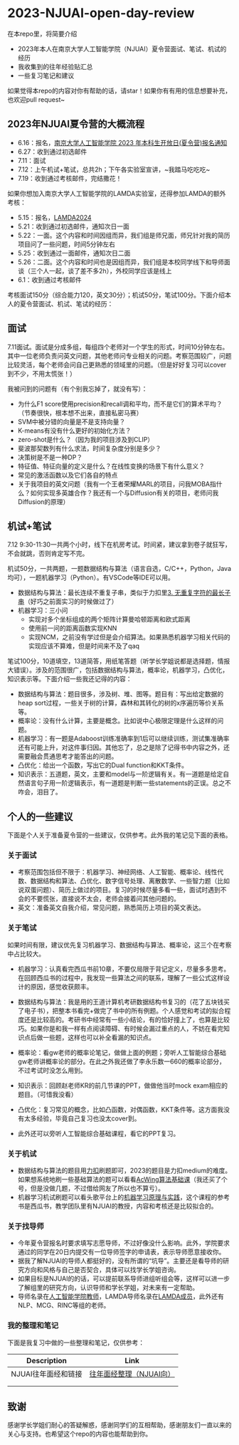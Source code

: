 # 2023-NJUAI-open-day-review

在本repo里，将简要介绍

- 2023年本人在南京大学人工智能学院（NJUAI）夏令营面试、笔试、机试的经历
- 我收集到的往年经验贴汇总
- 一些复习笔记和建议

如果觉得本repo的内容对你有帮助的话，请star！如果你有有用的信息想要补充，也欢迎pull request~

## 2023年NJUAI夏令营的大概流程

- 6.16：报名，[南京大学人工智能学院 2023 年本科生开放日(夏令营)报名通知](https://ai.nju.edu.cn/8c/72/c53055a625778/page.htm)
- 6.27：收到通过初选邮件
- 7.11：面试
- 7.12：上午机试+笔试，总共2h；下午各实验室宣讲，~我踏马吃吃吃~
- 7.19：收到通过考核邮件，完结撒花！

如果你想加入南京大学人工智能学院的LAMDA实验室，还得参加LAMDA的额外考核：

- 5.15：报名，[LAMDA2024](http://www.lamda.nju.edu.cn/recruit-2024/recruit-2024.html)
- 5.21：收到通过初选邮件，通知次日一面
- 5.22：一面。这个内容和时间因组而异，我们组是师兄面，师兄针对我的简历项目问了一些问题，时间5分钟左右
- 5.25：收到通过一面邮件，通知次日二面
- 5.26：二面。这个内容和时间也是因组而异，我们组是本校同学线下和导师面谈（三个人一起，谈了差不多2h），外校同学应该是线上
- 6.1：收到通过考核邮件



考核面试150分（综合能力120，英文30分）；机试50分，笔试100分。下面介绍本人的夏令营面试、机试、笔试的经历：

## 面试

7.11面试。面试是分成多组，每组四个老师对一个学生的形式，时间10分钟左右。其中一位老师负责问英文问题，其他老师问专业相关的问题。考察范围较广，问题比较灵活，每个老师会问自己更熟悉的领域里的问题。（但是好好复习可以cover到不少，不用太慌张！）

我被问到的问题有（有个别我忘掉了，就没有写）：

- 为什么F1 score使用precision和recall调和平均，而不是它们的算术平均？（节奏很快，根本想不出来，直接私密马赛）
- SVM中被分错的向量是不是支持向量？
- K-means有没有什么更好的初始化方法？
- zero-shot是什么？（因为我的项目涉及到CLIP）
- 斐波那契数列有什么求法，时间复杂度分别是多少？
- 决策树是不是一种DP？
- 特征值、特征向量的定义是什么？在线性变换的场景下有什么意义？
- 常见的激活函数以及它们各自的特点
- 关于我项目的英文问题（我有一个王者荣耀MARL的项目，问我MOBA指什么？如何实现多英雄合作？我还有一个与Diffusion有关的项目，老师问我Diffusion的原理）

## 机试+笔试

7.12 9:30-11:30一共两个小时，线下在机房考试。时间紧，建议拿到卷子就狂写，不会就跳，否则肯定写不完。

机试50分，一共两题，一题数据结构与算法（语言自选，C/C++，Python，Java均可），一题机器学习（Python）。有VSCode等IDE可以用。

- 数据结构与算法：最长连续不重复子串，类似于力扣里[3. 无重复字符的最长子串](https://leetcode.cn/problems/longest-substring-without-repeating-characters/)（好巧之前面实习的时候做过了）
- 机器学习：三小问
  - 实现对多个坐标组成的两个矩阵计算曼哈顿距离和欧式距离
  - 使用前一问的距离函数实现KNN
  - 实现NCM，之前没有学过但是会介绍算法。如果熟悉机器学习相关代码的实现应该不算难，但是时间来不及了qaq



笔试100分，10道填空，13道简答，用纸笔答题（听学长学姐说都是选择题，情报大错误）。涉及的范围很广，包括数据结构与算法，概率论，机器学习，凸优化，知识表示等。下面介绍一些我还记得的内容：

- 数据结构与算法：题目很多，涉及树、堆、图等。题目有：写出给定数据的heap sort过程，一些关于树的计算，森林和其转化的树的x序遍历等价关系等。
- 概率论：没有什么计算，主要是概念。比如说中心极限定理是什么这样的问题。
- 机器学习：有一题是Adaboost训练准确率到1后可以继续训练，测试集准确率还有可能上升，对这件事归因。其他忘了，总之是除了记得书中内容之外，还需要融会贯通思考才能答出的问题。
- 凸优化：给出一个函数，写出它的Dual function和KKT条件。
- 知识表示：五道题，英文，主要和model与一阶逻辑有关。有一道题是给定自然语言句子用一阶逻辑表示，有一道题是判断一些statements的正误。总之不咋会，泪目了。





## 个人的一些建议

下面是个人关于准备夏令营的一些建议，仅供参考。此外我的笔记见下面的表格。

### 关于面试

- 考察范围包括但不限于：机器学习、神经网络、人工智能、概率论、线性代数、数据结构和算法、凸优化、数字信号处理、离散数学、一些智力题（比如说双蛋问题）、简历上做过的项目。复习的时候尽量多看一些，面试时遇到不会的不要慌张，直接说不太会，老师会接着问其他问题的。
- 英文：准备英文自我介绍，常见问题，熟悉简历上项目的英文表达。

### 关于笔试

如果时间有限，建议优先复习机器学习、数据结构与算法、概率论，这三个在考察中占比较大。

- 机器学习：认真看完西瓜书前10章，不要仅局限于背记定义，尽量多多思考。在回顾西瓜书的过程中，我发现一些算法之间的联系，理解了一些公式这样设计的原因，感觉收获颇丰。
- 数据结构与算法：我是用的王道计算机考研数据结构书复习的（花了五块钱买了电子书），把整本书看完+做完了书中的所有例题。个人感觉和考试的拟合程度还是比较高的。考研书中经常有一些小结论，有的恰好撞上了，也算是比较巧。如果你是和我一样有点阅读障碍、有时候会漏过重点的人，不妨在看完知识点后做一些题，这样也可以补全看漏的知识点。
- 概率论：看gw老师的概率论笔记，做做上面的例题；旁听人工智能综合基础gw老师讲概率论的部分。在此之外我还做了李永乐数一660的概率论部分，不过考试时没怎么用到。

- 知识表示：回顾赵老师KR的前几节课的PPT，做做他当时mock exam相应的题目。（可惜我没看）
- 凸优化：复习常见的概念，比如凸函数，对偶函数，KKT条件等。这方面我没有太多经验，毕竟自己复习也没太cover到。
- 此外还可以旁听人工智能综合基础课程，看它的PPT复习。

### 关于机试

- 数据结构与算法的题目用[力扣](https://leetcode.cn/)刷题即可，2023的题目是力扣medium的难度。如果想系统地刷一些基础算法的题可以看看[AcWing算法基础课](https://www.acwing.com/activity/content/11/)（我还买了个号，但是没做几题，不过借给网友了所以也不算亏）。
- 机器学习机试刷题可以看头歌平台上的[机器学习原理与实践](https://www.educoder.net/paths/cuhv94tf)，这个课程的参考书是西瓜书，教学团队里有NJUAI的教授，内容和考核还是比较拟合的。

### 关于找导师

- 今年夏令营报名时要求填写志愿导师，不过好像没什么影响。此外，学院要求通过的同学在20日内提交有一位导师签字的申请表，表示导师愿意接收你。
- 据我了解NJUAI的导师人都挺好的，没有所谓的“坑导”。主要还是看导师的研究方向和风格与自己是否契合，具体可以找学长学姐咨询。
- 如果目标是NJUAI的的话，可以提前联系导师进组听组会等，这样可以进一步了解组里的研究方向，认识导师和学长学姐，对未来有一定帮助。
- 导师名录在[人工智能学院教师](https://ai.nju.edu.cn/people/list.htm)，LAMDA导师名录在[LAMDA成员](http://www.lamda.nju.edu.cn/CH.People.ashx#教师_1)，此外还有NLP、MCG、RINC等组的老师。

### 我的整理和笔记

下面是我复习中做的一些整理和笔记，仅供参考：

| Description         | Link                                                         |
| ------------------- | ------------------------------------------------------------ |
| NJUAI往年面经和链接 | [往年面经整理（NJUAI向）](https://github.com/YuRuiii/2023-NJUAI-open-day-review/blob/main/往年面经整理（NJUAI向）.md) |
|                     |                                                              |
|                     |                                                              |

## 致谢

感谢学长学姐们耐心的答疑解惑，感谢同学们的互相帮助，感谢朋友们一直以来的关心与支持。也希望这个repo的内容也能帮助到你。
